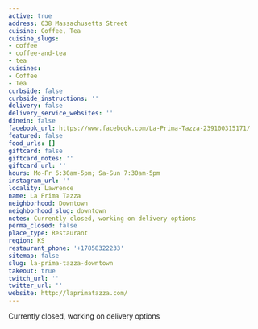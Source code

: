 ```yaml
---
active: true
address: 638 Massachusetts Street
cuisine: Coffee, Tea
cuisine_slugs:
- coffee
- coffee-and-tea
- tea
cuisines:
- Coffee
- Tea
curbside: false
curbside_instructions: ''
delivery: false
delivery_service_websites: ''
dinein: false
facebook_url: https://www.facebook.com/La-Prima-Tazza-239100315171/
featured: false
food_urls: []
giftcard: false
giftcard_notes: ''
giftcard_url: ''
hours: Mo-Fr 6:30am-5pm; Sa-Sun 7:30am-5pm
instagram_url: ''
locality: Lawrence
name: La Prima Tazza
neighborhood: Downtown
neighborhood_slug: downtown
notes: Currently closed, working on delivery options
perma_closed: false
place_type: Restaurant
region: KS
restaurant_phone: '+17858322233'
sitemap: false
slug: la-prima-tazza-downtown
takeout: true
twitch_url: ''
twitter_url: ''
website: http://laprimatazza.com/
---
```


Currently closed, working on delivery options